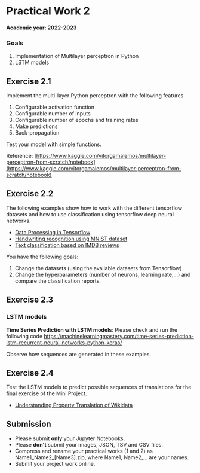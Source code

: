 # Practical Work 2

**Academic year: 2022-2023**


### Goals
1.  Implementation of Multilayer perceptron in Python
2. LSTM models

## Exercise 2.1
Implement the multi-layer Python perceptron with the following features
1. Configurable activation function
2. Configurable number of inputs 
3. Configurable number of epochs and training rates
4. Make predictions
5. Back-propagation

Test your model with simple functions.

Reference: [https://www.kaggle.com/vitorgamalemos/multilayer-perceptron-from-scratch/notebook](https://www.kaggle.com/vitorgamalemos/multilayer-perceptron-from-scratch/notebook)

## Exercise 2.2
The following examples show how to work with the different tensorflow datasets and how to use classification using tensorflow deep neural networks.
 - [Data Processing in Tensorflow](../Project/Data.ipynb)
 - [Handwriting recognition using MNIST dataset](../Project/Introduction.ipynb)
 - [Text classification based on IMDB reviews](../Project/Texts.ipynb)

You have the following goals:
1. Change the datasets (using the available datasets from Tensorflow)
2. Change the hyperparameters (number of neurons, learning rate,...) and compare the classification reports.

## Exercise 2.3
### LSTM models

**Time Series Prediction with LSTM models**: Please check and run the
following code
<https://machinelearningmastery.com/time-series-prediction-lstm-recurrent-neural-networks-python-keras/>

Observe how sequences are generated in these examples.

## Exercise 2.4
Test the LSTM models to predict possible sequences of translations for the final exercise of the Mini Project.
 - [Understanding Property Translation of Wikidata](../Project/miniproject-notebook.ipynb)

## Submission
-   Please submit **only** your Jupyter Notebooks.
-   Please **don\'t** submit your images, JSON, TSV and CSV files.
-   Compress and rename your practical works (1 and 2) as Name1_Name2_[Name3].zip, where Name1, Name2,... are your names.
-   Submit your project work online.


